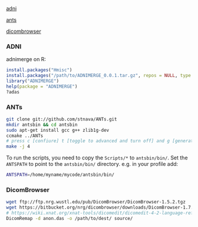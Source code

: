 [adni](#adni) 

[ants](#ants) 

[dicombrowser](#dicombrowser) 

### ADNI
adnimerge on R:
```R
install.packages("Hmisc")
install.packages("/path/to/ADNIMERGE_0.0.1.tar.gz", repos = NULL, type = "source")
library("ADNIMERGE")
help(package = "ADNIMERGE")
?adas
```

### ANTs
```bash
git clone git://github.com/stnava/ANTs.git
mkdir antsbin && cd antsbin
sudo apt-get install gcc g++ zlib1g-dev
ccmake ../ANTs
# press c [confiure] t [toggle to advanced and turn off] and g [generate]
make -j 4
```
To run the scripts, you need to copy the `Scripts/*` to `antsbin/bin/`.
Set the `ANTSPATH` to point to the `antsbin/bin/` directory. e.g. in your profile add:
```bash
ANTSPATH=/home/myname/mycode/antsbin/bin/
```

### DicomBrowser
```bash
wget ftp://ftp.nrg.wustl.edu/pub/DicomBrowser/DicomBrowser-1.5.2.tgz
wget https://bitbucket.org/nrg/dicombrowser/downloads/DicomBrowser-1.7.0b5-bin-with-dependencies.jar
# https://wiki.xnat.org/xnat-tools/dicomedit/dicomedit-4-2-language-reference
DicomRemap -d anon.das -o /path/to/dest/ source/
```
